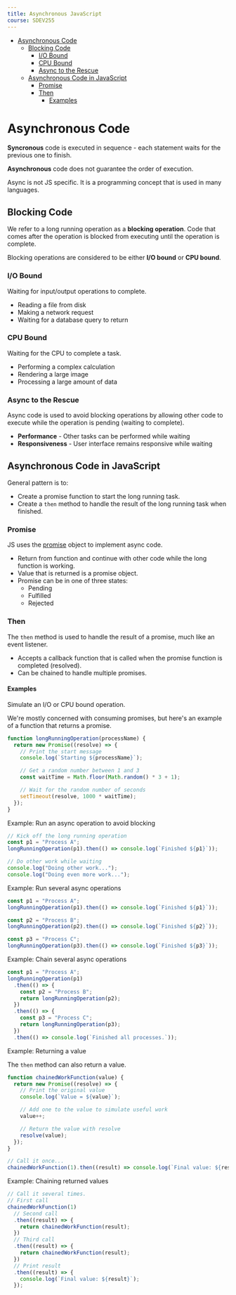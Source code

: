 ```yaml
---
title: Asynchronous JavaScript
course: SDEV255
---
```


- [Asynchronous Code](#asynchronous-code)
  - [Blocking Code](#blocking-code)
    - [I/O Bound](#io-bound)
    - [CPU Bound](#cpu-bound)
    - [Async to the Rescue](#async-to-the-rescue)
  - [Asynchronous Code in JavaScript](#asynchronous-code-in-javascript)
    - [Promise](#promise)
    - [Then](#then)
      - [Examples](#examples)

# Asynchronous Code

**Syncronous** code is executed in sequence - each statement waits for the previous one to finish.

**Asynchronous** code does not guarantee the order of execution.

Async is not JS specific. It is a programming concept that is used in many languages.

## Blocking Code

We refer to a long running operation as a **blocking operation**. Code that comes after the operation is blocked from executing until the operation is complete.

Blocking operations are considered to be either **I/O bound** or **CPU bound**.

### I/O Bound

Waiting for input/output operations to complete.

- Reading a file from disk
- Making a network request
- Waiting for a database query to return

### CPU Bound

Waiting for the CPU to complete a task.

- Performing a complex calculation
- Rendering a large image
- Processing a large amount of data

### Async to the Rescue

Async code is used to avoid blocking operations by allowing other code to execute while the operation is pending (waiting to complete).

- **Performance** - Other tasks can be performed while waiting
- **Responsiveness** - User interface remains responsive while waiting

## Asynchronous Code in JavaScript

General pattern is to:

- Create a promise function to start the long running task.
- Create a `then` method to handle the result of the long running task when finished.

### Promise

JS uses the [promise](https://developer.mozilla.org/en-US/docs/Web/JavaScript/Reference/Global_Objects/Promise) object to implement async code.

- Return from function and continue with other code while the long function is working.
- Value that is returned is a promise object.
- Promise can be in one of three states:
  - Pending
  - Fulfilled
  - Rejected

### Then

The `then` method is used to handle the result of a promise, much like an event listener.

- Accepts a callback function that is called when the promise function is completed (resolved).
- Can be chained to handle multiple promises.

#### Examples

<p class="demo">Simulate an I/O or CPU bound operation.</p>

We're mostly concerned with consuming promises, but here's an example of a function that returns a promise.

```javascript
function longRunningOperation(processName) {
  return new Promise((resolve) => {
    // Print the start message
    console.log(`Starting ${processName}`);

    // Get a random number between 1 and 3
    const waitTime = Math.floor(Math.random() * 3 + 1);

    // Wait for the random number of seconds
    setTimeout(resolve, 1000 * waitTime);
  });
}
```

<p class="demo">Example: Run an async operation to avoid blocking</p>

```javascript
// Kick off the long running operation
const p1 = "Process A";
longRunningOperation(p1).then(() => console.log(`Finished ${p1}`));

// Do other work while waiting
console.log("Doing other work...");
console.log("Doing even more work...");
```

<p class="demo">Example: Run several async operations</p>

```javascript
const p1 = "Process A";
longRunningOperation(p1).then(() => console.log(`Finished ${p1}`));

const p2 = "Process B";
longRunningOperation(p2).then(() => console.log(`Finished ${p2}`));

const p3 = "Process C";
longRunningOperation(p3).then(() => console.log(`Finished ${p3}`));
```

<p class="demo">Example: Chain several async operations</p>

```javascript
const p1 = "Process A";
longRunningOperation(p1)
  .then(() => {
    const p2 = "Process B";
    return longRunningOperation(p2);
  })
  .then(() => {
    const p3 = "Process C";
    return longRunningOperation(p3);
  })
  .then(() => console.log(`Finished all processes.`));
```

<p class="demo">Example: Returning a value</p>

The `then` method can also return a value.

```javascript
function chainedWorkFunction(value) {
  return new Promise((resolve) => {
    // Print the original value
    console.log(`Value = ${value}`);

    // Add one to the value to simulate useful work
    value++;

    // Return the value with resolve
    resolve(value);
  });
}

// Call it once...
chainedWorkFunction(1).then((result) => console.log(`Final value: ${result}`));
```

<p class="demo">Example: Chaining returned values</p>

```javascript
// Call it several times.
// First call
chainedWorkFunction(1)
  // Second call
  .then((result) => {
    return chainedWorkFunction(result);
  })
  // Third call
  .then((result) => {
    return chainedWorkFunction(result);
  })
  // Print result
  .then((result) => {
    console.log(`Final value: ${result}`);
  });
```
